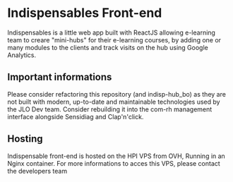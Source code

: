 # Indispensables Front-end

Indispensables is a little web app built with ReactJS allowing e-learning team to creare "mini-hubs" for their e-learning courses, by adding one or many modules to the clients and track visits on the hub using Google Analytics.

## Important informations

Please consider refactoring this repository (and indisp-hub_bo) as they are not built with modern, up-to-date and maintainable technologies used by the JLO Dev team. Consider rebuilding it into the com-rh management interface alongside Sensidiag and Clap'n'click.

## Hosting

Indispensable front-end is hosted on the HPI VPS from OVH, Running in an Nginx container. For more informations to acces this VPS, please contact the developers team

